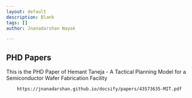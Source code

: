 ```yaml
---
layout: default
description: Blank
tags: []
author: Jnanadarshan Nayak

---
```

## PHD Papers

This is the PHD Paper of Hemant Taneja - A Tactical Planning Model
for a Semiconductor Wafer Fabrication Facility

```pdf
	https://jnanadarshan.github.io/docsify/papers/43573635-MIT.pdf
```
